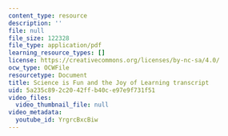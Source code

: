 ```yaml
---
content_type: resource
description: ''
file: null
file_size: 122328
file_type: application/pdf
learning_resource_types: []
license: https://creativecommons.org/licenses/by-nc-sa/4.0/
ocw_type: OCWFile
resourcetype: Document
title: Science is Fun and the Joy of Learning transcript
uid: 5a235c89-2c20-42ff-b40c-e97e9f731f51
video_files:
  video_thumbnail_file: null
video_metadata:
  youtube_id: YrgrcBxcBiw
---
```

